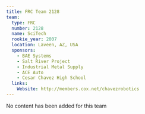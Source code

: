 ```yaml
---
title: FRC Team 2128
team:
  type: FRC
  number: 2128
  name: SciTech
  rookie_year: 2007
  location: Laveen, AZ, USA
  sponsors:
    - BAE Systems
    - Salt River Project
    - Industrial Metal Supply
    - ACE Auto
    - Cesar Chavez High School
  links:
    Website: http://members.cox.net/chavezrobotics
---
```

No content has been added for this team